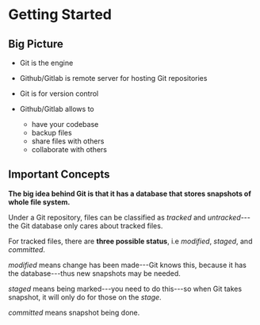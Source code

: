 # Getting Started

## Big Picture

- Git is the engine 
- Github/Gitlab is remote server for hosting Git repositories

- Git is for version control
- Github/Gitlab allows to
    - have your codebase
    - backup files 
    - share files with others
    - collaborate with others

## Important Concepts
    
**The big idea behind Git is that it has a database that stores snapshots of whole file system.**    

Under a Git repository, files can be classified as *tracked* and *untracked*---the Git database
only cares about tracked files.

For tracked files, there are **three possible status**, i.e 
*modified*, *staged*, and *committed*.

*modified* means change has been made---Git knows this, because it has the database---thus new snapshots may be needed.

*staged* means being marked---you need to do this---so when Git takes snapshot, it will only
do for those on the *stage*.

*committed* means snapshot being done.

